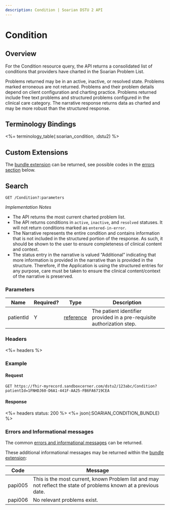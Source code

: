 ```yaml
---
description: Condition | Soarian DSTU 2 API
---
```

 
# Condition




## Overview

For the Condition resource query, the API returns a consolidated list of conditions that providers have charted in the Soarian Problem List.  

Problems returned may be in an active, inactive, or resolved state. Problems marked erroneous are not returned. Problems and their problem details depend on client configuration and charting practice. Problems returned include free text problems and structured problems configured in the clinical care category.  The narrative response returns data as charted and may be more robust than the structured response. 


## Terminology Bindings  

<%= terminology_table(:soarian_condition, :dstu2) %>

## Custom Extensions
The [bundle extension] can be returned, see possible codes in the [errors section] below.

## Search           

    GET /Condition?:parameters

_Implementation Notes_

* The API returns the most current charted problem list. 
* The API returns conditions in `active`, `inactive`, and `resolved` statuses. It will not return conditions marked as `entered-in-error`.
* The Narrative represents the entire condition and contains information that is not included in the structured portion of the response. As such, it should be shown to the user to ensure completeness of clinical content and context.
* The status entry in the narrative is valued “Additional” indicating that more information is provided in the narrative than is provided in the structure. Therefore, if the Application is using the structured entries for any purpose, care must be taken to ensure the clinical content/context of the narrative is preserved.

### Parameters      

|Name |Required? | Type | Description
| --- | --- | --- | --- |
| patientId | Y | [reference](http://hl7.org/fhir/DSTU2/search.html#reference) | The patient identifier provided in a pre-requisite authorization step. |

### Headers  

<%= headers %>   

### Example

#### Request

    GET https://fhir-myrecord.sandboxcerner.com/dstu2/123abc/Condition?patientId=1FNHDJ60-D6A1-441F-AA25-FB6FA6719CEA

#### Response
 
<%= headers status: 200 %>
<%= json(:SOARIAN_CONDITION_BUNDLE) %>

### Errors and Informational messages

The common [errors and informational messages](../../common-errors) can be returned.

These additional informational messages may be returned within the [bundle extension]:

| Code | Message |
| --- | --- |
| papi005 | This is the most current, known Problem list and may not reflect the state of problems known at a previous date.|
| papi006 | No relevant problems exist.|   

[bundle extension]: ../../#bundle-message-extension
[errors section]: #errors-and-informational-messages